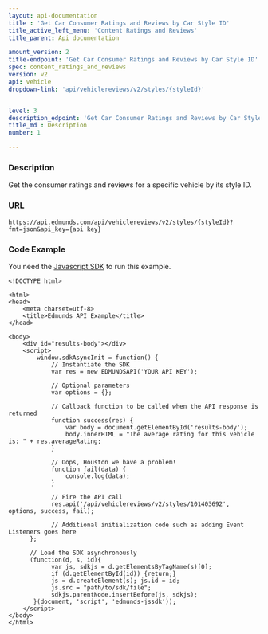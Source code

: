 ```yaml
---
layout: api-documentation
title : 'Get Car Consumer Ratings and Reviews by Car Style ID'
title_active_left_menu: 'Content Ratings and Reviews'
title_parent: Api documentation

amount_version: 2
title-endpoint: 'Get Car Consumer Ratings and Reviews by Car Style ID'
spec: content_ratings_and_reviews
version: v2
api: vehicle
dropdown-link: 'api/vehiclereviews/v2/styles/{styleId}'


level: 3
description_edpoint: 'Get Car Consumer Ratings and Reviews by Car Style ID'
title_md : Description
number: 1

---
```


### Description

Get the consumer ratings and reviews for a specific vehicle by its style ID.

### URL

	https://api.edmunds.com/api/vehiclereviews/v2/styles/{styleId}?fmt=json&api_key={api key}
	
### Code Example

You need the [Javascript SDK](https://github.com/EdmundsAPI/edmunds-javascript-sdk) to run this example.

	<!DOCTYPE html>

	<html>
	<head>
		<meta charset=utf-8>
		<title>Edmunds API Example</title>
	</head>

	<body>
		<div id="results-body"></div>
		<script>
		  	window.sdkAsyncInit = function() {
		    	// Instantiate the SDK
				var res = new EDMUNDSAPI('YOUR API KEY');

				// Optional parameters
				var options = {};

				// Callback function to be called when the API response is returned
				function success(res) {
					var body = document.getElementById('results-body');
					body.innerHTML = "The average rating for this vehicle is: " + res.averageRating;
				}

				// Oops, Houston we have a problem!
				function fail(data) {
					console.log(data);
				}

				// Fire the API call
				res.api('/api/vehiclereviews/v2/styles/101403692', options, success, fail);

			    // Additional initialization code such as adding Event Listeners goes here
		  };

		  // Load the SDK asynchronously
		  (function(d, s, id){
		     	var js, sdkjs = d.getElementsByTagName(s)[0];
		     	if (d.getElementById(id)) {return;}
		     	js = d.createElement(s); js.id = id;
		     	js.src = "path/to/sdk/file";
		     	sdkjs.parentNode.insertBefore(js, sdkjs);
		   }(document, 'script', 'edmunds-jssdk'));
		</script>
	</body>
	</html>